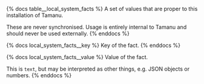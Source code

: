{% docs table__local_system_facts %}
A set of values that are proper to this installation of Tamanu.

These are never synchronised.
Usage is entirely internal to Tamanu and should never be used externally.
{% enddocs %}

{% docs local_system_facts__key %}
Key of the fact.
{% enddocs %}

{% docs local_system_facts__value %}
Value of the fact.

This is `text`, but may be interpreted as other things, e.g. JSON objects or numbers.
{% enddocs %}

